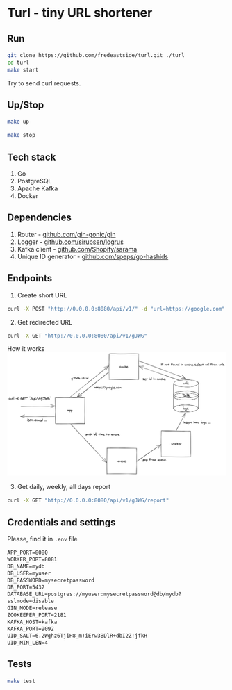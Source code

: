 # Turl - tiny URL shortener

## Run

```bash
git clone https://github.com/fredeastside/turl.git ./turl
cd turl
make start
```
Try to send curl requests.

## Up/Stop

```bash
make up
```

```bash
make stop
```

## Tech stack
1. Go
2. PostgreSQL
3. Apache Kafka
4. Docker

## Dependencies

1. Router - [github.com/gin-gonic/gin](https://github.com/gin-gonic/gin)
2. Logger - [github.com/sirupsen/logrus](https://github.com/sirupsen/logrus)
3. Kafka client - [github.com/Shopify/sarama](https://github.com/Shopify/sarama)
4. Unique ID generator - [github.com/speps/go-hashids](https://github.com/speps/go-hashids)

## Endpoints
1. Create short URL
```bash
curl -X POST "http://0.0.0.0:8080/api/v1/" -d "url=https://google.com" -H "Content-Type: application/x-www-form-urlencoded"
```

2. Get redirected URL
```bash
curl -X GET "http://0.0.0.0:8080/api/v1/gJWG"
```
How it works
![Schema](./schema.png)

3. Get daily, weekly, all days report
```bash
curl -X GET "http://0.0.0.0:8080/api/v1/gJWG/report"
```

## Credentials and settings
Please, find it in ```.env``` file
```
APP_PORT=8080
WORKER_PORT=8081
DB_NAME=mydb
DB_USER=myuser
DB_PASSWORD=mysecretpassword
DB_PORT=5432
DATABASE_URL=postgres://myuser:mysecretpassword@db/mydb?sslmode=disable
GIN_MODE=release
ZOOKEEPER_PORT=2181
KAFKA_HOST=kafka
KAFKA_PORT=9092
UID_SALT=6.2Wghz6TjiH8_m)iErw3BDlR+dbI2Z!jfkH
UID_MIN_LEN=4
```

## Tests
```bash
make test
```